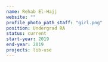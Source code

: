 ```yaml
---
name: Rehab El-Hajj
website: ""
profile_photo_path_staff: "girl.png"
position: Undergrad RA
status: current
start-year: 2019
end-year: 2019
projects: lib-use
---
```

